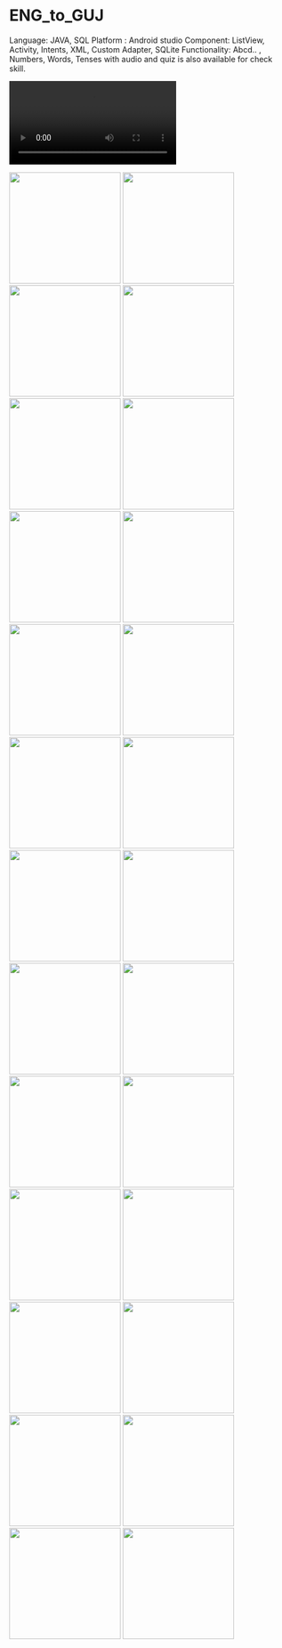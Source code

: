 # ENG_to_GUJ
Language:  JAVA, SQL
Platform : Android studio
Component: ListView, Activity, Intents, XML, Custom Adapter, SQLite
Functionality: Abcd.. , Numbers, Words, Tenses with audio and quiz is also available for check skill.



![](ENG_to_GUJ/%20app.mp4)

<img src="ENG_to_GUJ/1%20(1).png" width="200"> 

<img src="ENG_to_GUJ/1%20(2).png" width="200"> 

<img src="ENG_to_GUJ/1%20(3).png" width="200"> 

<img src="ENG_to_GUJ/1%20(4).png" width="200"> 

<img src="ENG_to_GUJ/1%20(5).png" width="200"> 

<img src="ENG_to_GUJ/1%20(6).png" width="200"> 

<img src="ENG_to_GUJ/1%20(7).png" width="200"> 

<img src="ENG_to_GUJ/1%20(8).png" width="200"> 

<img src="ENG_to_GUJ/1%20(9).png" width="200"> 

<img src="ENG_to_GUJ/1%20(10).png" width="200"> 

<img src="ENG_to_GUJ/1%20(11).png" width="200"> 

<img src="ENG_to_GUJ/1%20(12).png" width="200"> 

<img src="ENG_to_GUJ/1%20(13).png" width="200"> 

<img src="ENG_to_GUJ/1%20(14).png" width="200"> 

<img src="ENG_to_GUJ/1%20(15).png" width="200"> 

<img src="ENG_to_GUJ/1%20(16).png" width="200"> 

<img src="ENG_to_GUJ/1%20(17).png" width="200"> 

<img src="ENG_to_GUJ/1%20(18).png" width="200"> 

<img src="ENG_to_GUJ/1%20(19).png" width="200"> 

<img src="ENG_to_GUJ/1%20(20).png" width="200"> 

<img src="ENG_to_GUJ/1%20(21).png" width="200"> 

<img src="ENG_to_GUJ/1%20(22).png" width="200"> 

<img src="ENG_to_GUJ/1%20(23).png" width="200"> 

<img src="ENG_to_GUJ/1%20(24).png" width="200"> 

<img src="ENG_to_GUJ/1%20(25).png" width="200"> 

<img src="ENG_to_GUJ/1%20(26).png" width="200"> 
